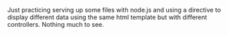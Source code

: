 Just practicing serving up some files with node.js and using a directive to display different data using the same html template but with different controllers. Nothing much to see.